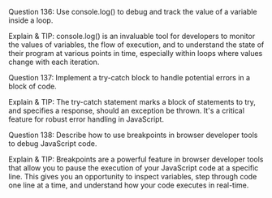 Question 136: Use console.log() to debug and track the value of a variable inside a loop.

Explain & TIP: console.log() is an invaluable tool for developers to monitor the values of variables, the flow of execution, and to understand the state of their program at various points in time, especially within loops where values change with each iteration.


Question 137: Implement a try-catch block to handle potential errors in a block of code.

Explain & TIP: The try-catch statement marks a block of statements to try, and specifies a response, should an exception be thrown. It's a critical feature for robust error handling in JavaScript.


Question 138: Describe how to use breakpoints in browser developer tools to debug JavaScript code.

Explain & TIP: Breakpoints are a powerful feature in browser developer tools that allow you to pause the execution of your JavaScript code at a specific line. This gives you an opportunity to inspect variables, step through code one line at a time, and understand how your code executes in real-time.